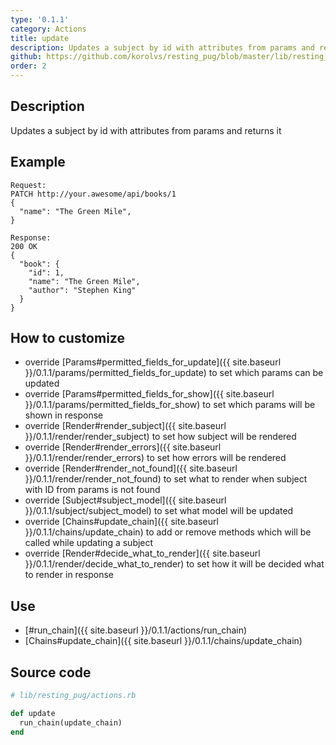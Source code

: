 ```yaml
---
type: '0.1.1'
category: Actions
title: update
description: Updates a subject by id with attributes from params and returns it
github: https://github.com/korolvs/resting_pug/blob/master/lib/resting_pug/actions.rb#L67
order: 2
---
```


## Description
Updates a subject by id with attributes from params and returns it

## Example
```
Request:
PATCH http://your.awesome/api/books/1
{
  "name": "The Green Mile",
}

Response:
200 OK
{
  "book": {
    "id": 1,
    "name": "The Green Mile",
    "author": "Stephen King"
  }
}
```

## How to customize
- override [Params#permitted_fields_for_update]({{ site.baseurl }}/0.1.1/params/permitted_fields_for_update) to set which params can be updated
- override [Params#permitted_fields_for_show]({{ site.baseurl }}/0.1.1/params/permitted_fields_for_show) to set which params will be shown in response
- override [Render#render_subject]({{ site.baseurl }}/0.1.1/render/render_subject) to set how subject will be rendered
- override [Render#render_errors]({{ site.baseurl }}/0.1.1/render/render_errors) to set how errors will be rendered
- override [Render#render_not_found]({{ site.baseurl }}/0.1.1/render/render_not_found) to set what to render when subject with ID from params is not found
- override [Subject#subject_model]({{ site.baseurl }}/0.1.1/subject/subject_model) to set what model will be updated
- override [Chains#update_chain]({{ site.baseurl }}/0.1.1/chains/update_chain) to add or remove methods which will be called while updating a subject
- override [Render#decide_what_to_render]({{ site.baseurl }}/0.1.1/render/decide_what_to_render) to set how it will be decided what to render in response

## Use
- [#run_chain]({{ site.baseurl }}/0.1.1/actions/run_chain)
- [Chains#update_chain]({{ site.baseurl }}/0.1.1/chains/update_chain)

## Source code
```ruby
# lib/resting_pug/actions.rb

def update
  run_chain(update_chain)
end
```



